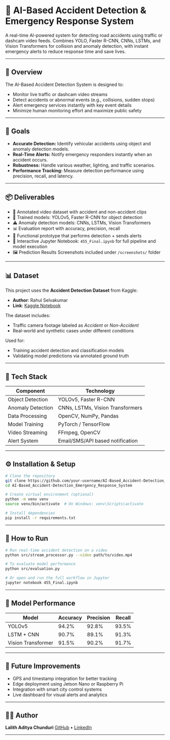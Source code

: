 # 🚨 AI-Based Accident Detection & Emergency Response System

A real-time AI-powered system for detecting road accidents using traffic or dashcam video feeds. Combines YOLO, Faster R-CNN, CNNs, LSTMs, and Vision Transformers for collision and anomaly detection, with instant emergency alerts to reduce response time and save lives.

---

## 📌 Overview

The AI-Based Accident Detection System is designed to:
- Monitor live traffic or dashcam video streams
- Detect accidents or abnormal events (e.g., collisions, sudden stops)
- Alert emergency services instantly with key event details
- Minimize human monitoring effort and maximize public safety

---

## 🎯 Goals

- **Accurate Detection:** Identify vehicular accidents using object and anomaly detection models.
- **Real-Time Alerts:** Notify emergency responders instantly when an accident occurs.
- **Robustness:** Handle various weather, lighting, and traffic scenarios.
- **Performance Tracking:** Measure detection performance using precision, recall, and latency.

---

## 📦 Deliverables

- 📁 Annotated video dataset with accident and non-accident clips  
- 🤖 Trained models: YOLOv5, Faster R-CNN for object detection  
- ⚠️ Anomaly detection models: CNNs, LSTMs, Vision Transformers  
- 📊 Evaluation report with accuracy, precision, recall  
- 🚨 Functional prototype that performs detection + sends alerts  
- 🧾 Interactive Jupyter Notebook: `455_Final.ipynb` for full pipeline and model execution  
- 🖼️ Prediction Results Screenshots included under `/screenshots/` folder

---

## 📊 Dataset

This project uses the **Accident Detection Dataset** from Kaggle:

- **Author**: Rahul Selvakumar  
- **Link**: [Kaggle Notebook](https://www.kaggle.com/code/rahulselvakumar/accident-detection/notebook)

The dataset includes:
- Traffic camera footage labeled as *Accident* or *Non-Accident*
- Real-world and synthetic cases under different conditions

Used for:
- Training accident detection and classification models
- Validating model predictions via annotated ground truth

---

## 🧠 Tech Stack

| Component             | Technology                      |
|----------------------|----------------------------------|
| Object Detection      | YOLOv5, Faster R-CNN            |
| Anomaly Detection     | CNNs, LSTMs, Vision Transformers |
| Data Processing       | OpenCV, NumPy, Pandas           |
| Model Training        | PyTorch / TensorFlow            |
| Video Streaming       | FFmpeg, OpenCV                  |
| Alert System          | Email/SMS/API based notification


---

## ⚙️ Installation & Setup

```bash
# Clone the repository
git clone https://github.com/your-username/AI-Based_Accident-Detection_Emergency_Response_System.git
cd AI-Based_Accident-Detection_Emergency_Response_System

# Create virtual environment (optional)
python -m venv venv
source venv/bin/activate  # On Windows: venv\Scripts\activate

# Install dependencies
pip install -r requirements.txt
````

---

## 🚀 How to Run

```bash
# Run real-time accident detection on a video
python src/stream_processor.py --video path/to/video.mp4

# To evaluate model performance
python src/evaluation.py

# Or open and run the full workflow in Jupyter
jupyter notebook 455_Final.ipynb
```

---

## 🧪 Model Performance

| Model              | Accuracy | Precision | Recall |
| ------------------ | -------- | --------- | ------ |
| YOLOv5             | 94.2%    | 92.8%     | 93.5%  |
| LSTM + CNN         | 90.7%    | 89.1%     | 91.3%  |
| Vision Transformer | 91.5%    | 90.2%     | 91.7%  |


---

## 📍 Future Improvements

* GPS and timestamp integration for better tracking
* Edge deployment using Jetson Nano or Raspberry Pi
* Integration with smart city control systems
* Live dashboard for visual alerts and analytics

---

## 👨‍💻 Author

**Lalith Aditya Chunduri**
[GitHub](https://github.com/Nightyelf2403) • [LinkedIn](https://www.linkedin.com/in/lalith-aditya-chunduri-76573421a/)

---

